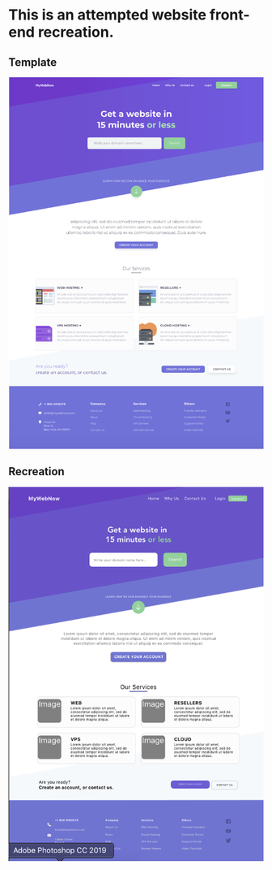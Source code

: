 # This is an attempted website front-end recreation.

## Template

![Template](./Template.png)

## Recreation

![Recreation](./Recreation.png)